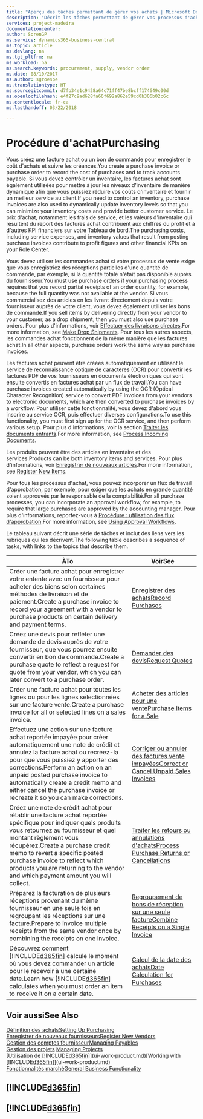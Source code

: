 ```yaml
---
title: "Aperçu des tâches permettant de gérer vos achats | Microsoft Docs"
description: "Décrit les tâches permettant de gérer vos processus d'achat ou d'approvisionnement, y compris le fonctionnement des factures achat et des commandes achat."
services: project-madeira
documentationcenter: 
author: SorenGP
ms.service: dynamics365-business-central
ms.topic: article
ms.devlang: na
ms.tgt_pltfrm: na
ms.workload: na
ms.search.keywords: procurement, supply, vendor order
ms.date: 08/10/2017
ms.author: sgroespe
ms.translationtype: HT
ms.sourcegitcommit: d7fb34e1c9428a64c71ff47be8bcff174649c00d
ms.openlocfilehash: e4f27c9ad628fa66f692a862e59cd0b306b02c6c
ms.contentlocale: fr-ca
ms.lasthandoff: 03/22/2018

---
```

# <a name="purchasing"></a><span data-ttu-id="62ca9-103">Procédure d'achat</span><span class="sxs-lookup"><span data-stu-id="62ca9-103">Purchasing</span></span>
<span data-ttu-id="62ca9-104">Vous créez une facture achat ou un bon de commande pour enregistrer le coût d'achats et suivre les créances.</span><span class="sxs-lookup"><span data-stu-id="62ca9-104">You create a purchase invoice or purchase order to record the cost of purchases and to track accounts payable.</span></span> <span data-ttu-id="62ca9-105">Si vous devez contrôler un inventaire, les factures achat sont également utilisées pour mettre à jour les niveaux d'inventaire de manière dynamique afin que vous puissiez réduire vos coûts d'inventaire et fournir un meilleur service au client.</span><span class="sxs-lookup"><span data-stu-id="62ca9-105">If you need to control an inventory, purchase invoices are also used to dynamically update inventory levels so that you can minimize your inventory costs and provide better customer service.</span></span> <span data-ttu-id="62ca9-106">Le prix d'achat, notamment les frais de service, et les valeurs d'inventaire qui résultent du report des factures achat contribuent aux chiffres du profit et à d'autres KPI financiers sur votre Tableau de bord.</span><span class="sxs-lookup"><span data-stu-id="62ca9-106">The purchasing costs, including service expenses, and inventory values that result from posting purchase invoices contribute to profit figures and other financial KPIs on your Role Center.</span></span>

<span data-ttu-id="62ca9-107">Vous devez utiliser les commandes achat si votre processus de vente exige que vous enregistriez des réceptions partielles d'une quantité de commande, par exemple, si la quantité totale n'était pas disponible auprès du fournisseur.</span><span class="sxs-lookup"><span data-stu-id="62ca9-107">You must use purchase orders if your purchasing process requires that you record partial receipts of an order quantity, for example, because the full quantity was not available at the vendor.</span></span> <span data-ttu-id="62ca9-108">Si vous commercialisez des articles en les livrant directement depuis votre fournisseur auprès de votre client, vous devez également utiliser les bons de commande.</span><span class="sxs-lookup"><span data-stu-id="62ca9-108">If you sell items by delivering directly from your vendor to your customer, as a drop shipment, then you must also use purchase orders.</span></span> <span data-ttu-id="62ca9-109">Pour plus d'informations, voir [Effectuer des livraisons directes](sales-how-drop-shipment.md).</span><span class="sxs-lookup"><span data-stu-id="62ca9-109">For more information, see [Make Drop Shipments](sales-how-drop-shipment.md).</span></span> <span data-ttu-id="62ca9-110">Pour tous les autres aspects, les commandes achat fonctionnent de la même manière que les factures achat.</span><span class="sxs-lookup"><span data-stu-id="62ca9-110">In all other aspects, purchase orders work the same way as purchase invoices.</span></span>

<span data-ttu-id="62ca9-111">Les factures achat peuvent être créées automatiquement en utilisant le service de reconnaissance optique de caractères (OCR) pour convertir les factures PDF de vos fournisseurs en documents électroniques qui sont ensuite convertis en factures achat par un flux de travail.</span><span class="sxs-lookup"><span data-stu-id="62ca9-111">You can have purchase invoices created automatically by using the OCR (Optical Character Recognition) service to convert PDF invoices from your vendors to electronic documents, which are then converted to purchase invoices by a workflow.</span></span> <span data-ttu-id="62ca9-112">Pour utiliser cette fonctionnalité, vous devez d'abord vous inscrire au service OCR, puis effectuer diverses configurations.</span><span class="sxs-lookup"><span data-stu-id="62ca9-112">To use this functionality, you must first sign up for the OCR service, and then perform various setup.</span></span> <span data-ttu-id="62ca9-113">Pour plus d'informations, voir la section [Traiter les documents entrants](across-process-income-documents.md).</span><span class="sxs-lookup"><span data-stu-id="62ca9-113">For more information, see [Process Incoming Documents](across-process-income-documents.md).</span></span>      

<span data-ttu-id="62ca9-114">Les produits peuvent être des articles en inventaire et des services.</span><span class="sxs-lookup"><span data-stu-id="62ca9-114">Products can be both inventory items and services.</span></span> <span data-ttu-id="62ca9-115">Pour plus d'informations, voir [Enregistrer de nouveaux articles](inventory-how-register-new-items.md).</span><span class="sxs-lookup"><span data-stu-id="62ca9-115">For more information, see [Register New Items](inventory-how-register-new-items.md).</span></span>

<span data-ttu-id="62ca9-116">Pour tous les processus d'achat, vous pouvez incorporer un flux de travail d'approbation, par exemple, pour exiger que les achats en grande quantité soient approuvés par le responsable de la comptabilité.</span><span class="sxs-lookup"><span data-stu-id="62ca9-116">For all purchase processes, you can incorporate an approval workflow, for example, to require that large purchases are approved by the accounting manager.</span></span> <span data-ttu-id="62ca9-117">Pour plus d'informations, reportez-vous à [Procédure : utilisation des flux d'approbation](across-how-use-approval-workflows.md).</span><span class="sxs-lookup"><span data-stu-id="62ca9-117">For more information, see [Using Approval Workflows](across-how-use-approval-workflows.md).</span></span>

<span data-ttu-id="62ca9-118">Le tableau suivant décrit une série de tâches et inclut des liens vers les rubriques qui les décrivent.</span><span class="sxs-lookup"><span data-stu-id="62ca9-118">The following table describes a sequence of tasks, with links to the topics that describe them.</span></span>

| <span data-ttu-id="62ca9-119">À</span><span class="sxs-lookup"><span data-stu-id="62ca9-119">To</span></span> | <span data-ttu-id="62ca9-120">Voir</span><span class="sxs-lookup"><span data-stu-id="62ca9-120">See</span></span> |
| --- | --- |
| <span data-ttu-id="62ca9-121">Créer une facture achat pour enregistrer votre entente avec un fournisseur pour acheter des biens selon certaines méthodes de livraison et de paiement.</span><span class="sxs-lookup"><span data-stu-id="62ca9-121">Create a purchase invoice to record your agreement with a vendor to purchase products on certain delivery and payment terms.</span></span> |[<span data-ttu-id="62ca9-122">Enregistrer des achats</span><span class="sxs-lookup"><span data-stu-id="62ca9-122">Record Purchases</span></span>](purchasing-how-record-purchases.md) |
|<span data-ttu-id="62ca9-123">Créez une devis pour refléter une demande de devis auprès de votre fournisseur, que vous pourrez ensuite convertir en bon de commande.</span><span class="sxs-lookup"><span data-stu-id="62ca9-123">Create a purchase quote to reflect a request for quote from your vendor, which you can later convert to a purchase order.</span></span>|[<span data-ttu-id="62ca9-124">Demander des devis</span><span class="sxs-lookup"><span data-stu-id="62ca9-124">Request Quotes</span></span>](purchasing-how-request-quotes.md)|
| <span data-ttu-id="62ca9-125">Créer une facture achat pour toutes les lignes ou pour les lignes sélectionnées sur une facture vente.</span><span class="sxs-lookup"><span data-stu-id="62ca9-125">Create a purchase invoice for all or selected lines on a sales invoice.</span></span> |[<span data-ttu-id="62ca9-126">Acheter des articles pour une vente</span><span class="sxs-lookup"><span data-stu-id="62ca9-126">Purchase Items for a Sale</span></span>](purchasing-how-purchase-products-sale.md) |
| <span data-ttu-id="62ca9-127">Effectuez une action sur une facture achat reportée impayée pour créer automatiquement une note de crédit et annulez la facture achat ou recréez-la pour que vous puissiez y apporter des corrections.</span><span class="sxs-lookup"><span data-stu-id="62ca9-127">Perform an action on an unpaid posted purchase invoice to automatically create a credit memo and either cancel the purchase invoice or recreate it so you can make corrections.</span></span> |[<span data-ttu-id="62ca9-128">Corriger ou annuler des factures vente impayées</span><span class="sxs-lookup"><span data-stu-id="62ca9-128">Correct or Cancel Unpaid Sales Invoices</span></span>](purchasing-how-correct-cancel-unpaid-purchase-invoices.md) |
| <span data-ttu-id="62ca9-129">Créez une note de crédit achat pour rétablir une facture achat reportée spécifique pour indiquer quels produits vous retournez au fournisseur et quel montant règlement vous récupérez.</span><span class="sxs-lookup"><span data-stu-id="62ca9-129">Create a purchase credit memo to revert a specific posted purchase invoice to reflect which products you are returning to the vendor and which payment amount you will collect.</span></span> |[<span data-ttu-id="62ca9-130">Traiter les retours ou annulations d'achats</span><span class="sxs-lookup"><span data-stu-id="62ca9-130">Process Purchase Returns or Cancellations</span></span>](purchasing-how-register-new-vendors.md) |
|<span data-ttu-id="62ca9-131">Préparez la facturation de plusieurs réceptions provenant du même fournisseur en une seule fois en regroupant les réceptions sur une facture.</span><span class="sxs-lookup"><span data-stu-id="62ca9-131">Prepare to invoice multiple receipts from the same vendor once by combining the receipts on one invoice.</span></span>|[<span data-ttu-id="62ca9-132">Regroupement de bons de réception sur une seule facture</span><span class="sxs-lookup"><span data-stu-id="62ca9-132">Combine Receipts on a Single Invoice</span></span>](purchasing-how-to-combine-receipts.md)|
| <span data-ttu-id="62ca9-133">Découvrez comment [!INCLUDE[d365fin](includes/d365fin_md.md)] calcule le moment où vous devez commander un article pour le recevoir à une certaine date.</span><span class="sxs-lookup"><span data-stu-id="62ca9-133">Learn how [!INCLUDE[d365fin](includes/d365fin_md.md)] calculates when you must order an item to receive it on a certain date.</span></span>|[<span data-ttu-id="62ca9-134">Calcul de la date des achats</span><span class="sxs-lookup"><span data-stu-id="62ca9-134">Date Calculation for Purchases</span></span>](purchasing-date-calculation-for-purchases.md)|

## <a name="see-also"></a><span data-ttu-id="62ca9-135">Voir aussi</span><span class="sxs-lookup"><span data-stu-id="62ca9-135">See Also</span></span>
[<span data-ttu-id="62ca9-136">Définition des achats</span><span class="sxs-lookup"><span data-stu-id="62ca9-136">Setting Up Purchasing</span></span>](purchasing-setup-purchasing.md)  
[<span data-ttu-id="62ca9-137">Enregistrer de nouveaux fournisseurs</span><span class="sxs-lookup"><span data-stu-id="62ca9-137">Register New Vendors</span></span>](purchasing-how-register-new-vendors.md)  
[<span data-ttu-id="62ca9-138">Gestion des comptes fournisseur</span><span class="sxs-lookup"><span data-stu-id="62ca9-138">Managing Payables</span></span>](payables-manage-payables.md)  
<span data-ttu-id="62ca9-139">[Gestion des projets](projects-manage-projects.md)  </span><span class="sxs-lookup"><span data-stu-id="62ca9-139">[Managing Projects](projects-manage-projects.md)  </span></span>  
<span data-ttu-id="62ca9-140">[Utilisation de [!INCLUDE[d365fin](includes/d365fin_md.md)]](ui-work-product.md)</span><span class="sxs-lookup"><span data-stu-id="62ca9-140">[Working with [!INCLUDE[d365fin](includes/d365fin_md.md)]](ui-work-product.md)</span></span>  
[<span data-ttu-id="62ca9-141">Fonctionnalités marché</span><span class="sxs-lookup"><span data-stu-id="62ca9-141">General Business Functionality</span></span>](ui-across-business-areas.md)

## [!INCLUDE[d365fin](includes/free_trial_md.md)]  
## [!INCLUDE[d365fin](includes/training_link_md.md)]

